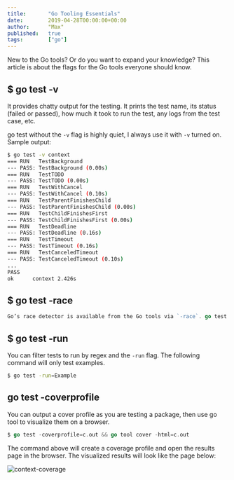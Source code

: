```yaml
---
title:       "Go Tooling Essentials"
date:        2019-04-28T00:00:00+00:00
author:      "Max"
published:   true
tags:        ["go"]
---
```


New to the Go tools? Or do you want to expand your knowledge? This article is about the flags for the Go tools everyone should know.

## $ go test -v

It provides chatty output for the testing. It prints the test name, its status (failed or passed), how much it took to run the test, any logs from the test case, etc.

go test without the `-v` flag is highly quiet, I always use it with `-v` turned on. Sample output:

```bash
$ go test -v context
=== RUN   TestBackground
--- PASS: TestBackground (0.00s)
=== RUN   TestTODO
--- PASS: TestTODO (0.00s)
=== RUN   TestWithCancel
--- PASS: TestWithCancel (0.10s)
=== RUN   TestParentFinishesChild
--- PASS: TestParentFinishesChild (0.00s)
=== RUN   TestChildFinishesFirst
--- PASS: TestChildFinishesFirst (0.00s)
=== RUN   TestDeadline
--- PASS: TestDeadline (0.16s)
=== RUN   TestTimeout
--- PASS: TestTimeout (0.16s)
=== RUN   TestCanceledTimeout
--- PASS: TestCanceledTimeout (0.10s)
...
PASS
ok  	context	2.426s
```

## $ go test -race

```go
Go’s race detector is available from the Go tools via `-race`. go test also supports this flag and reports races. Use this flag during development to detect the races.
```

## $ go test -run

You can filter tests to run by regex and the `-run` flag. The following command will only test examples.

```bash
$ go test -run=Example
```

## go test -coverprofile

You can output a cover profile as you are testing a package, then use go tool to visualize them on a browser.

```go
$ go test -coverprofile=c.out && go tool cover -html=c.out
```

The command above will create a coverage profile and open the results page in the browser. The visualized results will look like the page below:

![context-coverage](https://user-images.githubusercontent.com/11765228/56710614-52ad8600-6727-11e9-9a55-ef40b16cea26.png)
